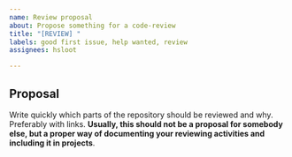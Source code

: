 ```yaml
---
name: Review proposal
about: Propose something for a code-review
title: "[REVIEW] "
labels: good first issue, help wanted, review
assignees: hsloot

---
```


## Proposal 

Write quickly which parts of the repository should be reviewed and why. Preferably with links. __Usually, this should not be a proposal for somebody else, but a proper way of documenting your reviewing activities and including it in projects__.

